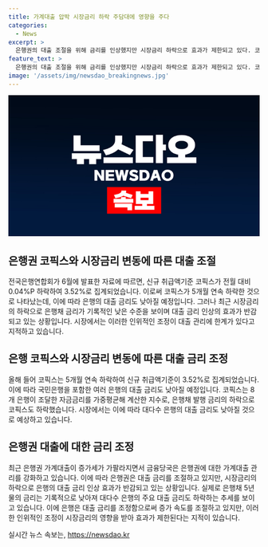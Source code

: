 ```yaml
---
title: 가계대출 압박 시장금리 하락 주담대에 영향을 주다
categories:
  - News
excerpt: >
  은행권의 대출 조절을 위해 금리를 인상했지만 시장금리 하락으로 효과가 제한되고 있다. 코픽스와 은행채 금리의 하락으로 은행의 대출 금리가 낮아질 전망이다. 그러나 시장금리 하락으로 인해 은행권의 금리인상 효과가 제한되고 있다. 이에 금융당국은 은행권의 과도한 이자장사를 우려하고 있다.
feature_text: >
  은행권의 대출 조절을 위해 금리를 인상했지만 시장금리 하락으로 효과가 제한되고 있다. 코픽스와 은행채 금리의 하락으로 은행의 대출 금리가 낮아질 전망이다. 그러나 시장금리 하락으로 인해 은행권의 금리인상 효과가 제한되고 있다. 이에 금융당국은 은행권의 과도한 이자장사를 우려하고 있다.
image: '/assets/img/newsdao_breakingnews.jpg'
---
```


<p><img src="/assets/img/newsdao_breakingnews.jpg" alt="bookingtag 속보" /></p>

<h2 data-ke-size="size26">은행권 코픽스와 시장금리 변동에 따른 대출 조절</h2>

<p>전국은행연합회가 6월에 발표한 자료에 따르면, 신규 취급액기준 코픽스가 전월 대비 0.04%P 하락하여 3.52%로 집계되었습니다. 이로써 코픽스가 5개월 연속 하락한 것으로 나타났는데, 이에 따라 은행의 대출 금리도 낮아질 예정입니다. 그러나 최근 시장금리의 하락으로 은행채 금리가 기록적인 낮은 수준을 보이며 대출 금리 인상의 효과가 반감되고 있는 상황입니다. 시장에서는 이러한 인위적인 조정이 대출 관리에 한계가 있다고 지적하고 있습니다.</p>

<p data-ke-size="size16"></p>

<h2 data-ke-size="size26">은행 코픽스와 시장금리 변동에 따른 대출 금리 조정</h2>

<p>올해 들어 코픽스는 5개월 연속 하락하여 신규 취급액기준이 3.52%로 집계되었습니다. 이에 따라 국민은행을 포함한 여러 은행의 대출 금리도 낮아질 예정입니다. 코픽스는 8개 은행이 조달한 자금금리를 가중평균해 계산한 지수로, 은행채 발행 금리의 하락으로 코픽스도 하락했습니다. 시장에서는 이에 따라 대다수 은행의 대출 금리도 낮아질 것으로 예상하고 있습니다.</p>

<p data-ke-size="size16"></p>

<h2 data-ke-size="size26">은행권 대출에 대한 금리 조정</h2>

<p>최근 은행권 가계대출이 증가세가 가팔라지면서 금융당국은 은행권에 대한 가계대출 관리를 강화하고 있습니다. 이에 따라 은행권은 대출 금리를 조절하고 있지만, 시장금리의 하락으로 은행의 대출 금리 인상 효과가 반감되고 있는 상황입니다. 실제로 은행채 5년물의 금리는 기록적으로 낮아져 대다수 은행의 주요 대출 금리도 하락하는 추세를 보이고 있습니다. 이에 은행은 대출 금리를 조정함으로써 증가 속도를 조절하고 있지만, 이러한 인위적인 조정이 시장금리의 영향을 받아 효과가 제한된다는 지적이 있습니다.</p>

<p data-ke-size="size16"></p>
실시간 뉴스 속보는, <a href="https://newsdao.kr" rel="dofollow">https://newsdao.kr</a>


